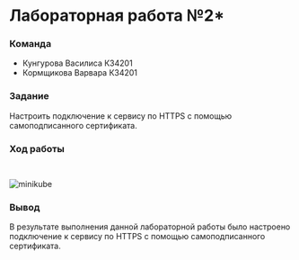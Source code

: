# Лабораторная работа №2*

### Команда  
- Кунгурова Василиса К34201  
- Кормщикова Варвара К34201  

### Задание
Настроить подключение к сервису по HTTPS с помощью самоподписанного сертификата.

### Ход работы

``` ```

![minikube](./img/img1.jpg)

### Вывод
В результате выполнения данной лабораторной работы было настроено подключение к сервису по HTTPS с помощью самоподписанного сертификата.
